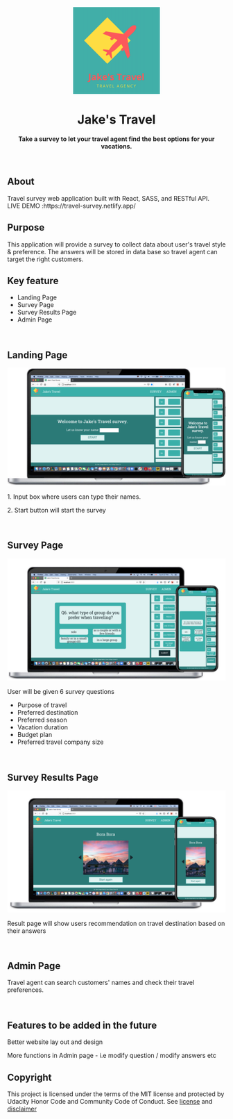 <div align="center"><img src="./src/assets/travel-logo.png" width="200px"></div>
<h1 align="center">Jake's Travel</h1>
<p align="center"><strong>Take a survey to let your travel agent find the best options for your vacations.</strong>
</p>
<br/>

<h2>About</h2>
Travel survey web application built with React, SASS, and RESTful API.<br/>
LIVE DEMO :https://travel-survey.netlify.app/
<br/>

<h2>Purpose</h2>
This application will provide a survey to collect data about user's travel style & preference. The answers will be stored in data base so travel agent can target the right customers.
<br/>

<h2>Key feature</h2>
<ul>
<li>Landing Page</li>
<li>Survey Page</li>
<li>Survey Results Page</li>
<li>Admin Page</li>
</ul>
<br/>

<h2>Landing Page</h2>
<img src="./src/assets/travel.png">
<p>1. Input box where users can type their names. </p>
<p>2. Start button will start the survey</p>
<br/>

<h2>Survey Page</h2>
<img src="./src/assets/travel1.png">
<p>User will be given 6 survey questions</p>
<ul>
<li> Purpose of travel</li>
<li> Preferred destination</li>
<li> Preferred season</li>
<li> Vacation duration</li>
<li> Budget plan</li>
<li> Preferred travel company size</li>
</ul>
<br/>

<h2>Survey Results Page</h2>
<img src="./src/assets/travel2.png">
<p>Result page will show users recommendation on travel destination based on their answers</p>
<br/>

<h2>Admin Page</h2>
<p>Travel agent can search customers' names and check their travel preferences.</p>
<br/>

<h2>Features to be added in the future</h2>
<p>Better website lay out and design</p>
<p>More functions in Admin page - i.e modify question / modify answers etc</p>

<h2>Copyright</h2>
This project is licensed under the terms of the MIT license and protected by Udacity Honor Code and Community Code of Conduct. See <a href="LICENSE.md">license</a> and <a href="LICENSE.DISCLAIMER.md">disclaimer</a>